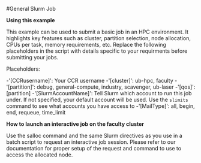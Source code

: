 #General Slurm Job

**Using this example**

This example can be used to submit a basic job in an HPC environment. It highlights key features such as cluster, partition selection, node allocation, CPUs per task, memory requirements, etc. 
Replace the following placeholders in the script with details specific to your requirments before submitting your jobs.

Placeholders:

-'[CCRusername]': Your CCR username
-'[cluster]': ub-hpc, faculty
-'[partition]': debug, general-compute, industry, scavenger, ub-laser
-'[qos]': [partition]
-'[SlurmAccountName]': Tell Slurm which account to run this job under. If not specified, your default account will be used. Use the `slimits` command to see what accounts you have access to
-'[MailType]': all, begin, end, requeue, time_limit

**How to launch an interactive job on the faculty cluster**

Use the salloc command and the same Slurm directives as you use in a batch script to request an interactive job session. Please refer to our documentation for proper setup of the request and command 
to use to access the allocated node.
